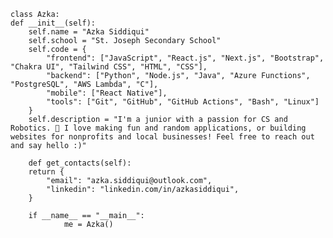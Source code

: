 

    class Azka:
    def __init__(self):
        self.name = "Azka Siddiqui"
        self.school = "St. Joseph Secondary School"
        self.code = {
            "frontend": ["JavaScript", "React.js", "Next.js", "Bootstrap", "Chakra UI", "Tailwind CSS", "HTML", "CSS"],
            "backend": ["Python", "Node.js", "Java", "Azure Functions", "PostgreSQL", "AWS Lambda", "C"],
            "mobile": ["React Native"],
            "tools": ["Git", "GitHub", "GitHub Actions", "Bash", "Linux"]
        }
        self.description = "I'm a junior with a passion for CS and Robotics. 🙂 I love making fun and random applications, or building websites for nonprofits and local businesses! Feel free to reach out and say hello :)"
        
        def get_contacts(self):
        return {
            "email": "azka.siddiqui@outlook.com",
            "linkedin": "linkedin.com/in/azkasiddiqui",
        }
        
        if __name__ == "__main__":
                me = Azka()


